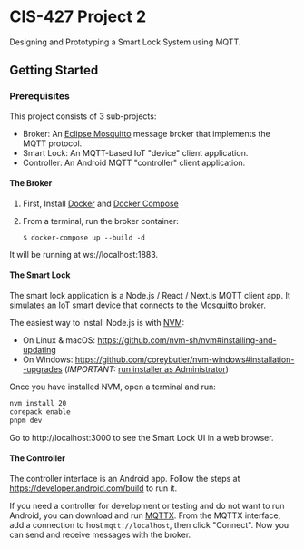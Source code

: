# CIS-427 Project 2

Designing and Prototyping a Smart Lock System using MQTT.

## Getting Started

### Prerequisites

This project consists of 3 sub-projects:

- Broker: An [Eclipse Mosquitto](https://mosquitto.org/) message broker that implements the MQTT
  protocol.
- Smart Lock: An MQTT-based IoT "device" client application.
- Controller: An Android MQTT "controller" client application.

#### The Broker

1.  First, Install [Docker](https://docs.docker.com/install/)
    and [Docker Compose](https://docs.docker.com/compose/install/)
1.  From a terminal, run the broker container:

        $ docker-compose up --build -d

It will be running at ws://localhost:1883.

#### The Smart Lock

The smart lock application is a Node.js / React / Next.js MQTT client app. It simulates an IoT
smart device that connects to the Mosquitto broker.

The easiest way to install Node.js is with [NVM](https://github.com/nvm-sh/nvm):

- On Linux & macOS: https://github.com/nvm-sh/nvm#installing-and-updating
- On Windows: https://github.com/coreybutler/nvm-windows#installation--upgrades
  (_IMPORTANT:_ [run installer as Administrator](https://stackoverflow.com/questions/50563188/access-denied-issue-with-nvm-in-windows-10))

Once you have installed NVM, open a terminal and run:

```bash
nvm install 20
corepack enable
pnpm dev
```

Go to http://localhost:3000 to see the Smart Lock UI in a web browser.

#### The Controller

The controller interface is an Android app. Follow the steps at https://developer.android.com/build
to run it.

If you need a controller for development or testing and do not want to run Android, you can
download and run [MQTTX](https://mqttx.app/downloads). From the MQTTX interface, add a connection
to host `mqtt://localhost`, then click "Connect". Now you can send and receive messages with the
broker.
